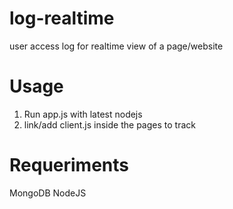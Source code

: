 log-realtime
============

user access log for realtime view of a page/website

Usage
=====

1.  Run app.js with latest nodejs
2.  link/add client.js inside the pages to track

Requeriments
============

MongoDB
NodeJS

